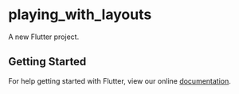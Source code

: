 # playing_with_layouts

A new Flutter project.

## Getting Started

For help getting started with Flutter, view our online
[documentation](https://flutter.io/).
